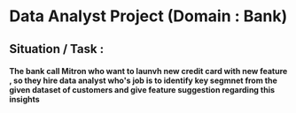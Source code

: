 # Data Analyst Project (Domain : Bank)

## Situation / Task :
####    The bank call Mitron who want to launvh new credit card with new feature , so they hire data analyst who's job is to identify key segmnet from the given dataset of customers and give feature suggestion regarding this insights
